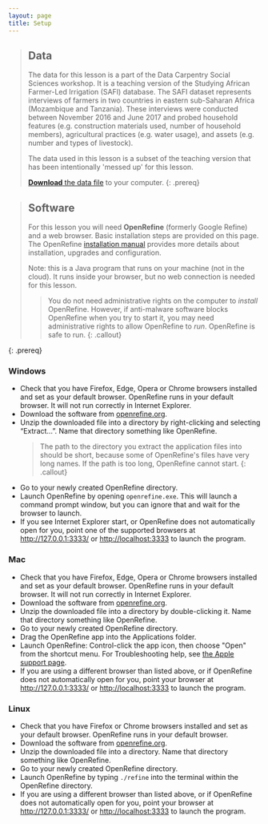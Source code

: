 ```yaml
---
layout: page
title: Setup
---
```


> ## Data
>
> The data for this lesson is a part of the Data Carpentry Social Sciences
> workshop. It is a teaching version of the Studying African Farmer-Led
> Irrigation (SAFI) database. The SAFI dataset represents interviews of farmers
> in two countries in eastern sub-Saharan Africa (Mozambique and Tanzania).
> These interviews were conducted between November 2016 and June 2017 and probed
> household features (e.g. construction materials used, number of household
> members), agricultural practices (e.g. water usage), and assets (e.g. number
> and types of livestock).
>
> The data used in this lesson
> is a subset of the teaching version that has been intentionally 'messed up'
> for this lesson.
>
> [**Download** the data file](https://ndownloader.figshare.com/files/11502815)
> to your computer.
{: .prereq}

> ## Software
>
> For this lesson you will need **OpenRefine** (formerly Google Refine) and a
> web browser. Basic installation steps are provided on this page.
> The OpenRefine [installation manual](https://openrefine.org/docs/manual/installing)
> provides more details about installation, upgrades and configuration.
>
> Note: this is a Java program that runs on your machine (not in the cloud).
> It runs inside your browser, but no web connection is needed for this lesson.
>
> > You do not need administrative rights on the computer to *install* OpenRefine.
> > However, if anti-malware software blocks OpenRefine when you try to start it,
> > you may need administrative rights to allow OpenRefine to *run*.
> > OpenRefine is safe to run.
> {: .callout}
>
{: .prereq}

### Windows

- Check that you have Firefox, Edge, Opera or Chrome browsers installed and set
  as your default browser. OpenRefine runs in your default browser. It will not
  run correctly in Internet Explorer.
- Download the software from [openrefine.org](https://openrefine.org).
- Unzip the downloaded file into a directory by right-clicking and
  selecting “Extract…”. Name that directory something like OpenRefine.  
  > The path to the directory you extract the application files into should be
  > short, because some of OpenRefine's files have very long names. If the path is
  > too long, OpenRefine cannot start.
  {: .callout}
- Go to your newly created OpenRefine directory.
- Launch OpenRefine by opening `openrefine.exe`. This will launch a command prompt window,
  but you can ignore that and wait for the browser to launch.
- If you see Internet Explorer start, or OpenRefine does not automatically
  open for you, point one of the supported browsers at <http://127.0.0.1:3333/> or
  <http://localhost:3333> to launch the program.


### Mac

- Check that you have Firefox, Edge, Opera or Chrome browsers installed and set as your
  default browser. OpenRefine runs in your default browser. It will not run
  correctly in Internet Explorer.
- Download the software from [openrefine.org](https://openrefine.org).
- Unzip the downloaded file into a directory by double-clicking it. Name
  that directory something like OpenRefine.
- Go to your newly created OpenRefine directory.
- Drag the OpenRefine app into the Applications folder.
- Launch OpenRefine: Control-click the app icon, then
  choose "Open" from the shortcut menu. For Troubleshooting help, see
  [the Apple support page](https://support.apple.com/guide/mac-help/open-a-mac-app-from-an-unidentified-developer-mh40616/mac).
- If you are using a different browser than listed above, or if OpenRefine does not automatically
  open for you, point your browser at <http://127.0.0.1:3333/> or
  <http://localhost:3333> to launch the program.

### Linux

- Check that you have Firefox or Chrome browsers installed and set as your
  default browser. OpenRefine runs in your default browser.
- Download the software from [openrefine.org](https://openrefine.org).
- Unzip the downloaded file into a directory. Name that directory something like OpenRefine.
- Go to your newly created OpenRefine directory.
- Launch OpenRefine by typing `./refine` into the terminal within the OpenRefine directory.
- If you are using a different browser than listed above, or if OpenRefine does not automatically
  open for you, point your browser at <http://127.0.0.1:3333/> or
  <http://localhost:3333> to launch the program.
